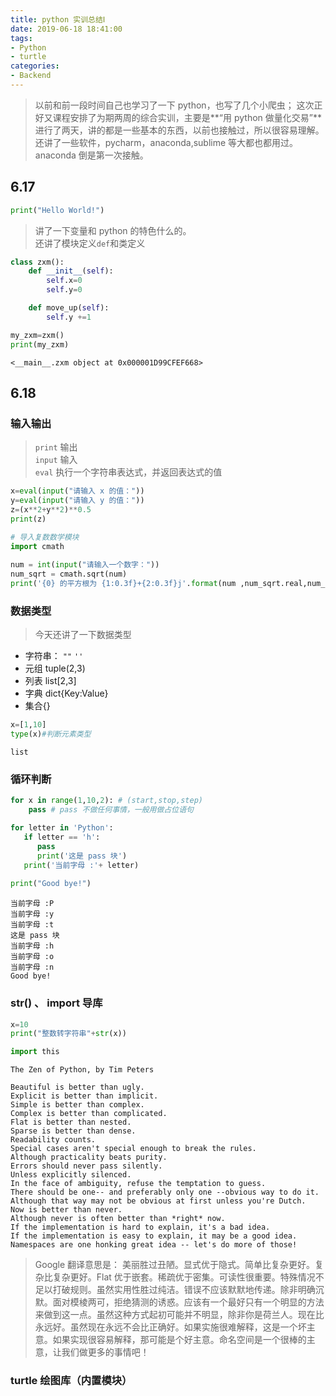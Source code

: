 ```yaml
---
title: python 实训总结Ⅰ
date: 2019-06-18 18:41:00
tags:
- Python
- turtle
categories:
- Backend
---
```


> 以前和前一段时间自己也学习了一下 python，也写了几个小爬虫；
这次正好又课程安排了为期两周的综合实训，主要是**“用 python 做量化交易”**
进行了两天，讲的都是一些基本的东西，以前也接触过，所以很容易理解。还讲了一些软件，pycharm，anaconda,sublime 等大都也都用过。anaconda 倒是第一次接触。

<!--more-->

## 6.17
```python
print("Hello World!")
```
> 讲了一下变量和 python 的特色什么的。  
还讲了模块定义`def`和类定义

```python
class zxm():
	def __init__(self):
		self.x=0
		self.y=0

	def move_up(self):
		self.y +=1

my_zxm=zxm()
print(my_zxm)
```

```
<__main__.zxm object at 0x000001D99CFEF668>
```

## 6.18
### 输入输出
> `print` 输出   
`input` 输入  
`eval`  执行一个字符串表达式，并返回表达式的值

```python
x=eval(input("请输入 x 的值："))
y=eval(input("请输入 y 的值："))
z=(x**2+y**2)**0.5
print(z)
```

```python
# 导入复数数学模块
import cmath
 
num = int(input("请输入一个数字："))
num_sqrt = cmath.sqrt(num)
print('{0} 的平方根为 {1:0.3f}+{2:0.3f}j'.format(num ,num_sqrt.real,num_sqrt.imag))
```

### 数据类型
> 今天还讲了一下数据类型
- 字符串： `""` `''`
- 元组 tuple(2,3) 
- 列表 list[2,3]
- 字典 dict{Key:Value}
- 集合{}

```python
x=[1,10]
type(x)#判断元素类型
```

```
list
```

### 循环判断
```python
for x in range(1,10,2): # (start,stop,step)
    pass # pass 不做任何事情，一般用做占位语句
```

```python
for letter in 'Python':
   if letter == 'h':
      pass
      print('这是 pass 块')
   print('当前字母 :'+ letter)
 
print("Good bye!")
```

```
当前字母 :P
当前字母 :y
当前字母 :t
这是 pass 块
当前字母 :h
当前字母 :o
当前字母 :n
Good bye!
```

### str() 、 import 导库
```python
x=10
print("整数转字符串"+str(x))
```

```python
import this
```

```
The Zen of Python, by Tim Peters

Beautiful is better than ugly.
Explicit is better than implicit.
Simple is better than complex.
Complex is better than complicated.
Flat is better than nested.
Sparse is better than dense.
Readability counts.
Special cases aren't special enough to break the rules.
Although practicality beats purity.
Errors should never pass silently.
Unless explicitly silenced.
In the face of ambiguity, refuse the temptation to guess.
There should be one-- and preferably only one --obvious way to do it.
Although that way may not be obvious at first unless you're Dutch.
Now is better than never.
Although never is often better than *right* now.
If the implementation is hard to explain, it's a bad idea.
If the implementation is easy to explain, it may be a good idea.
Namespaces are one honking great idea -- let's do more of those!
```
> Google 翻译意思是：
美丽胜过丑陋。显式优于隐式。简单比复杂更好。复杂比复杂更好。Flat 优于嵌套。稀疏优于密集。可读性很重要。特殊情况不足以打破规则。虽然实用性胜过纯洁。错误不应该默默地传递。除非明确沉默。面对模棱两可，拒绝猜测的诱惑。应该有一个最好只有一个明显的方法来做到这一点。虽然这种方式起初可能并不明显，除非你是荷兰人。现在比永远好。虽然现在永远不会比正确好。如果实施很难解释，这是一个坏主意。如果实现很容易解释，那可能是个好主意。命名空间是一个很棒的主意，让我们做更多的事情吧！

### turtle 绘图库（内置模块）
